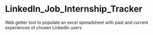 # LinkedIn_Job_Internship_Tracker
Web getter tool to populate an excel spreadsheet with past and current experiences of chosen LinkedIn users
